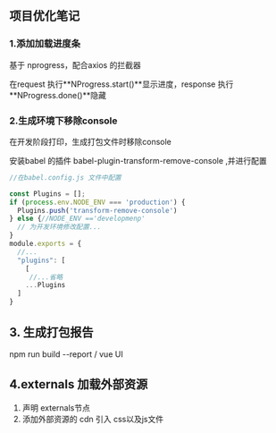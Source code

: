 ## 项目优化笔记

### 1.添加加载进度条

基于 nprogress，配合axios 的拦截器

在request 执行**NProgress.start()**显示进度，response  执行 **NProgress.done()**隐藏 

### 2.生成环境下移除console

在开发阶段打印，生成打包文件时移除console  

安装babel 的插件 babel-plugin-transform-remove-console ,并进行配置


```javascript
//在babel.config.js 文件中配置

const Plugins = [];
if (process.env.NODE_ENV === 'production') {
  Plugins.push('transform-remove-console')
} else {//NODE_ENV =='developmenp'
  // 为开发环境修改配置...
}
module.exports = {
  //...
  "plugins": [
    [
     //...省略
    ...Plugins
  ]
}
```



## 3. 生成打包报告

npm run build --report  /  vue UI 





## 4.externals 加载外部资源

1. 声明 externals节点
2.  添加外部资源的 cdn 引入 css以及js文件


  
<Vssue />